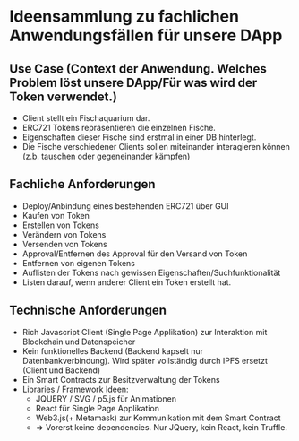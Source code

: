 # Ideensammlung zu fachlichen Anwendungsfällen für unsere DApp

## Use Case (Context der Anwendung. Welches Problem löst unsere DApp/Für was wird der Token verwendet.)
- Client stellt ein Fischaquarium dar. 
- ERC721 Tokens repräsentieren die einzelnen Fische. 
- Eigenschaften dieser Fische sind erstmal in einer DB hinterlegt. 
- Die Fische verschiedener Clients sollen miteinander interagieren können (z.b. tauschen oder gegeneinander kämpfen)


## Fachliche Anforderungen
- Deploy/Anbindung eines bestehenden ERC721 über GUI
- Kaufen von Token
- Erstellen von Tokens
- Verändern von Tokens
- Versenden von Tokens
- Approval/Entfernen des Approval für den Versand von Token
- Entfernen von eigenen Tokens
- Auflisten der Tokens nach gewissen Eigenschaften/Suchfunktionalität
- Listen darauf, wenn anderer Client ein Token erstellt hat.

## Technische Anforderungen

- Rich Javascript Client (Single Page Applikation) zur Interaktion mit Blockchain und Datenspeicher
- Kein funktionelles Backend (Backend kapselt nur Datenbankverbindung). Wird später vollständig durch IPFS ersetzt (Client und Backend)
- Ein Smart Contracts zur Besitzverwaltung der Tokens
- Libraries / Framework Ideen:
    - JQUERY / SVG / p5.js für Animationen
    - React für Single Page Applikation
    - Web3.js(+ Metamask) zur Kommunikation mit dem Smart Contract
    - => Vorerst keine dependencies. Nur JQuery, kein React, kein Truffle.